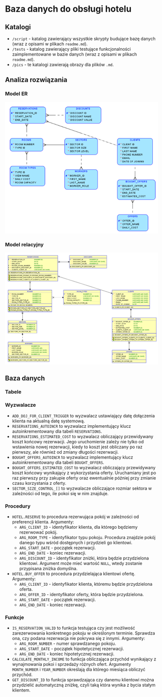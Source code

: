 # Baza danych do obsługi hotelu

## Katalogi

* `/script` - katalog zawierający wszystkie skrypty budujące bazę danych (wraz z opisami w plikach `readme.md`).
* `/tests` - katalog zawierający pliki testujące funkcjonalności zaimplementowane w bazie danych (wraz z opisami w plikach `readme.md`).
* `/pics` - te katalogi zawierają obrazy dla plików `.md`.

## Analiza rozwiązania

### Model ER

![logical](pics/logical.png)

### Model relacyjny

![relational](pics/relational.png)

## Baza danych

### Tabele

### Wyzwalacze

* `ADD_DOJ_FOR_CLIENT_TRIGGER` to wyzwalacz ustawiający datę dołączenia klienta na aktualną datę systemową.
* `RESERVATIONS_AUTOINCR` to wyzwalacz implementujący klucz autoinkrementowany dla tabeli `RESERVATIONS`.
* `RESERVATIONS_ESTIMATED_COST` to wyzwalacz obliczający przewidywany koszt końcowy rezerwacji. Jego uruchomienie zależy nie tylko od wstawienia nowej rezerwacji, kiedy to koszt jest obliczany po raz pierwszy, ale również od zmiany długości rezerwacji.
* `BOUGHT_OFFERS_AUTOINCR` to wyzwalacz implementujący klucz autoinkrementowany dla tabeli `BOUGHT_OFFERS`.
* `BOUGHT_OFFERS_ESTIMATED_COST` to wyzwalacz obliczający przewidywany koszt końcowy wynikający z wykorzystania oferty. Uruchamiany jest po raz pierwszy przy zakupie oferty oraz ewentualnie później przy zmianie czasu korzystania z oferty.
* `SECTOR_SIZE_CONTROL_[]` to wyzwalacze obliczające rozmiar sektora w zależności od tego, ile pokoi się w nim znajduje.

### Procedury

* `HOTEL.RESERVE` to procedura rezerwująca pokój w zależności od preferencji klienta. Argumenty:
  * `ARG_CLIENT_ID` - identyfikator klienta, dla którego będziemy rezerwować pokój.
  * `ARG_ROOM_TYPE` - identyfikator typu pokoju. Procedura znajdzie pokój danego typu wśród dostępnych i przydzieli go klientowi.
  * `ARG_START_DATE` - początek rezerwacji.
  * `ARG_END_DATE` - koniec rezerwacji.
  * `ARG_DISCOUNT_ID` - identyfikator zniżki, która będzie przydzielona klientowi. Argument może mieć wartość `NULL`, wtedy zostanie przypisana zniżka domyślna.
* `HOTEL.BUY_OFFER` to procedura przydzielająca klientowi ofertę. Argumenty:
  * `ARG_CLIENT_ID` - identyfikator klienta, któremu będzie przydzielona oferta.
  * `ARG_OFFER_ID` - identyfikator oferty, która będzie przydzielona.
  * `ARG_START_DATE` - początek rezerwacji.
  * `ARG_END_DATE` - koniec rezerwacji.

### Funkcje

* `IS_RESERVATION_VALID` to funkcja testująca czy jest możliwość zarezerwowania konkretnego pokoju w określonym terminie. Sprawdza ona, czy podana rezerwacja nie pokrywa się z innymi. Argumenty:
  * `ARG_ROOM_NUMBER` - numer sprawdzanego pokoju.
  * `ARG_START_DATE` - początek hipotetycznej rezerwacji.
  * `ARG_END_DATE` - koniec hipotetycznej rezerwacji.
* `CALCULATE_MONTHLY_INCOME` to funkcja obliczająca przychód wynikający z wynajmowania pokoi i sprzedaży różnych ofert. Argumenty `MONTH_NUMBER` i `YEAR_NUMBER` określają dla którego miesiąca obliczyć przychód.
* `GET_DISCOUNT_ID` to funkcja sprawdzająca czy danemu klientowi można przydzielić automatyczną zniżkę, czyli taką która wynika z bycia stałym klientem.
